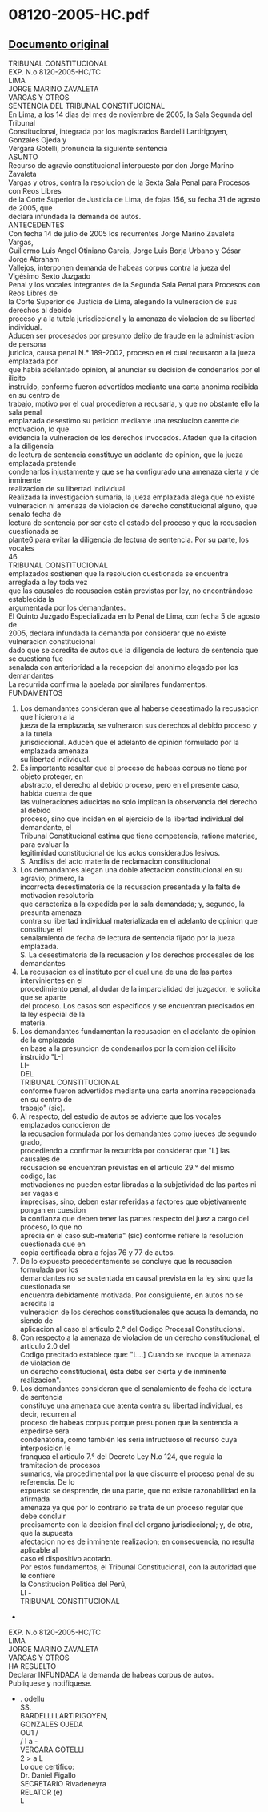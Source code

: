 
08120-2005-HC.pdf
=================
  
[Documento original](https://tc.gob.pe/jurisprudencia/2007/08120-2005-HC.pdf)  
---  
TRIBUNAL CONSTITUCIONAL  
EXP. N.o 8120-2005-HC/TC  
LIMA  
JORGE MARINO ZAVALETA  
VARGAS Y OTROS  
SENTENCIA DEL TRIBUNAL CONSTITUCIONAL  
En Lima, a los 14 dias del mes de noviembre de 2005, la Sala Segunda del Tribunal  
Constitucional, integrada por los magistrados Bardelli Lartirigoyen, Gonzales Ojeda y  
Vergara Gotelli, pronuncia la siguiente sentencia  
ASUNTO  
Recurso de agravio constitucional interpuesto por don Jorge Marino Zavaleta  
Vargas y otros, contra la resolucion de la Sexta Sala Penal para Procesos con Reos Libres  
de la Corte Superior de Justicia de Lima, de fojas 156, su fecha 31 de agosto de 2005, que  
declara infundada la demanda de autos.  
ANTECEDENTES  
Con fecha 14 de julio de 2005 los recurrentes Jorge Marino Zavaleta Vargas,  
Guillermo Luis Angel Otiniano Garcia, Jorge Luis Borja Urbano y César Jorge Abraham  
Vallejos, interponen demanda de habeas corpus contra la jueza del Vigésimo Sexto Juzgado  
Penal y los vocales integrantes de la Segunda Sala Penal para Procesos con Reos Libres de  
la Corte Superior de Justicia de Lima, alegando la vulneracion de sus derechos al debido  
proceso y a la tutela jurisdiccional y la amenaza de violacion de su libertad individual.  
Aducen ser procesados por presunto delito de fraude en la administracion de persona  
juridica, causa penal N.° 189-2002, proceso en el cual recusaron a la jueza emplazada por  
que habia adelantado opinion, al anunciar su decision de condenarlos por el ilicito  
instruido, conforme fueron advertidos mediante una carta anonima recibida en su centro de  
trabajo, motivo por el cual procedieron a recusarla, y que no obstante ello la sala penal  
emplazada desestimo su peticion mediante una resolucion carente de motivacion, lo que  
evidencia la vulneracion de los derechos invocados. Afaden que la citacion a la diligencia  
de lectura de sentencia constituye un adelanto de opinion, que la jueza emplazada pretende  
condenarlos injustamente y que se ha configurado una amenaza cierta y de inminente  
realizacion de su libertad individual  
Realizada la investigacion sumaria, la jueza emplazada alega que no existe  
vulneracion ni amenaza de violacion de derecho constitucional alguno, que senalo fecha de  
lectura de sentencia por ser este el estado del proceso y que la recusacion cuestionada se  
plante6 para evitar la diligencia de lectura de sentencia. Por su parte, los vocales  
46  
TRIBUNAL CONSTITUCIONAL  
emplazados sostienen que la resolucion cuestionada se encuentra arreglada a ley toda vez  
que las causales de recusacion estân previstas por ley, no encontrândose establecida la  
argumentada por los demandantes.  
El Quinto Juzgado Especializada en lo Penal de Lima, con fecha 5 de agosto de  
2005, declara infundada la demanda por considerar que no existe vulneracion constitucional  
dado que se acredita de autos que la diligencia de lectura de sentencia que se cuestiona fue  
senalada con anterioridad a la recepcion del anonimo alegado por los demandantes  
La recurrida confirma la apelada por similares fundamentos.  
FUNDAMENTOS  
1. Los demandantes consideran que al haberse desestimado la recusacion que hicieron a la  
jueza de la emplazada, se vulneraron sus derechos al debido proceso y a la tutela  
jurisdiccional. Aducen que el adelanto de opinion formulado por la emplazada amenaza  
su libertad individual.  
2. Es importante resaltar que el proceso de habeas corpus no tiene por objeto proteger, en  
abstracto, el derecho al debido proceso, pero en el presente caso, habida cuenta de que  
las vulneraciones aducidas no solo implican la observancia del derecho al debido  
proceso, sino que inciden en el ejercicio de la libertad individual del demandante, el  
Tribunal Constitucional estima que tiene competencia, ratione materiae, para evaluar la  
legitimidad constitucional de los actos considerados lesivos.  
S. Andlisis del acto materia de reclamacion constitucional  
3. Los demandantes alegan una doble afectacion constitucional en su agravio; primero, la  
incorrecta desestimatoria de la recusacion presentada y la falta de motivacion resolutoria  
que caracteriza a la expedida por la sala demandada; y, segundo, la presunta amenaza  
contra su libertad individual materializada en el adelanto de opinion que constituye el  
senalamiento de fecha de lectura de sentencia fijado por la jueza emplazada.  
S. La desestimatoria de la recusacion y los derechos procesales de los demandantes  
4. La recusacion es el instituto por el cual una de una de las partes intervinientes en el  
procedimiento penal, al dudar de la imparcialidad del juzgador, le solicita que se aparte  
del proceso. Los casos son especificos y se encuentran precisados en la ley especial de la  
materia.  
5. Los demandantes fundamentan la recusacion en el adelanto de opinion de la emplazada  
en base a la presuncion de condenarlos por la comision del ilicito instruido "L-]  
LI-  
DEL  
TRIBUNAL CONSTITUCIONAL  
conforme fueron advertidos mediante una carta anomina recepcionada en su centro de  
trabajo" (sic).  
6. Al respecto, del estudio de autos se advierte que los vocales emplazados conocieron de  
la recusacion formulada por los demandantes como jueces de segundo grado,  
procediendo a confirmar la recurrida por considerar que "L] las causales de  
recusacion se encuentran previstas en el articulo 29.° del mismo codigo, las  
motivaciones no pueden estar libradas a la subjetividad de las partes ni ser vagas e  
imprecisas, sino, deben estar referidas a factores que objetivamente pongan en cuestion  
la confianza que deben tener las partes respecto del juez a cargo del proceso, lo que no  
aprecia en el caso sub-materia" (sic) conforme refiere la resolucion cuestionada que en  
copia certificada obra a fojas 76 y 77 de autos.  
7. De lo expuesto precedentemente se concluye que la recusacion formulada por los  
demandantes no se sustentada en causal prevista en la ley sino que la cuestionada se  
encuentra debidamente motivada. Por consiguiente, en autos no se acredita la  
vulneracion de los derechos constitucionales que acusa la demanda, no siendo de  
aplicacion al caso el articulo 2.° del Codigo Procesal Constitucional.  
8. Con respecto a la amenaza de violacion de un derecho constitucional, el articulo 2.0 del  
Codigo precitado establece que: "L...] Cuando se invoque la amenaza de violacion de  
un derecho constitucional, ésta debe ser cierta y de inminente realizacion".  
9. Los demandantes consideran que el senalamiento de fecha de lectura de sentencia  
constituye una amenaza que atenta contra su libertad individual, es decir, recurren al  
proceso de habeas corpus porque presuponen que la sentencia a expedirse sera  
condenatoria, como también les seria infructuoso el recurso cuya interposicion le  
franquea el articulo 7.° del Decreto Ley N.o 124, que regula la tramitacion de procesos  
sumarios, via procedimental por la que discurre el proceso penal de su referencia. De lo  
expuesto se desprende, de una parte, que no existe razonabilidad en la afirmada  
amenaza ya que por lo contrario se trata de un proceso regular que debe concluir  
precisamente con la decision final del organo jurisdiccional; y, de otra, que la supuesta  
afectacion no es de inminente realizacion; en consecuencia, no resulta aplicable al  
caso el dispositivo acotado.  
Por estos fundamentos, el Tribunal Constitucional, con la autoridad que le confiere  
la Constitucion Politica del Perû,  
LI -  
TRIBUNAL CONSTITUCIONAL  
-  
EXP. N.o 8120-2005-HC/TC  
LIMA  
JORGE MARINO ZAVALETA  
VARGAS Y OTROS  
HA RESUELTO  
Declarar INFUNDADA la demanda de habeas corpus de autos.  
Publiquese y notifiquese.  
- .  odellu  
SS.  
BARDELLI LARTIRIGOYEN,  
GONZALES OJEDA  
OU1 /  
/ I a -  
VERGARA GOTELLI  
2 > a L  
Lo que certifico:  
Dr. Daniel Figallo  
SECRETARIO Rivadeneyra  
RELATOR (e)  
L